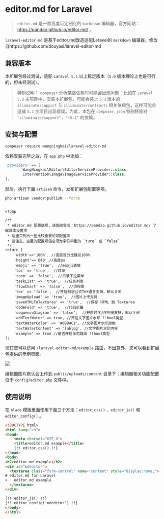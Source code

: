 # editor.md for Laravel

>  `editor.md` 是一款高度可定制化的 `markdown` 编辑器，官方网站：https://pandao.github.io/editor.md/ 。

  `laravel-editor-md` 是基于editor.md改造适配Laravel的 `markdown` 编辑器，修改自https://github.com/douyasi/laravel-editor-md

## 兼容版本

本扩展包经过测试，适配 `Laravel 5.1` 以上稳定版本（`5.0` 版本理论上也是可行的，但未经测试）。

>   特别说明：
>   `composer` 分析某些依赖时可能会出现问题：比如在 `Laravel 5.2` 主项目中，安装本扩展包，可能会装上 `5.3` 版本的 `illuminate/support` 与 `illuminate/contracts` 相关依赖包，这样可能会造成 `5.2` 主项目出现错误。为此，本包在 `composer.json` 特别移除对 `"illuminate/support": "~5.1"` 的依赖。

## 安装与配置

```
composer require wangningkai/laravel-editor-md

```

依赖安装完毕之后，在 `app.php` 中添加：

```php
'providers' => [
        WangNingkai\Editor\EditorServiceProvider::class,
        Intervention\Image\ImageServiceProvider::class,
],
```

然后，执行下面 `artisan` 命令，发布扩展包配置等项。

```bash
php artisan vendor:publish --force
```

```

<?php

/**
 * editor.md 配置选项，请查阅官网：https://pandao.github.io/editor.md/ 了解具体设置项
 * 这里只列出一些比较重要的可配置项
 * 请注意，这里的配置项值必须为字符串型的 `ture` 或 `false`
 */
return [
    'width'=>'100%', //宽度百分比建议100%
    'height'=>'640',//高度px
    'emoji' => 'true',  //emoji表情
    'toc' => 'true',  //目录
    'tocm' => 'false',  //目录下拉菜单
    'taskList' => 'true',  //任务列表
    'flowChart' => 'false',  //流程图
    'tex' => 'false',  //开启科学公式TeX语言支持，默认关闭
    'imageUpload' => 'true',  //图片上传支持
    'saveHTMLToTextarea' => 'true',  //保存 HTML 到 Textarea
    'codeFold' => 'true',  //代码折叠
    'sequenceDiagram' => 'false',  //开启时序/序列图支持，默认关闭
    'addTextWater' => true, //开启文字图片水印 !!bool类型
    'textWaterColor' => '#0B94C1', //文字图片水印颜色
    'textWaterContent' => 'lablog', //文字图片水印内容
    'example' => true //是否开启示范路由 !!bool类型
];

```

现在您可以访问 `/laravel-editor-md/example` 路由，不出意外，您可以看到扩展包提供的示例页面。

![](https://onedrive.imwnk.cn/%E5%9B%BE%E7%89%87%E7%BC%93%E5%AD%98/laravel-editor-md.jpg)

编辑器图片默认会上传到 `public/uploads/content` 目录下；编辑器相关功能配置位于 `config/editor.php` 文件中。

## 使用说明

在 `blade` 模版里面使用下面三个方法：`editor_css()` 、`editor_js()` 和 `editor_config()` 。

```html
<!DOCTYPE html>
<html lang="en">
<head>
    <meta charset="UTF-8">
    <title>editor.md example</title>
    {!! editor_css() !!}
</head>
<body>
<h2>editor.md example</h2>
<div id="mdeditor">
  <textarea class="form-control" name="content" style="display:none;">
# editor.md for Laravel
>   editor.md example
  </textarea>
</div>

{!! editor_js() !!}
{!! editor_config('mdeditor') !!}
</body>
</html>
```

